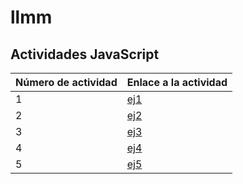 # llmm
## Actividades JavaScript
Número de actividad | Enlace a la actividad
------------------- | ---------------------
1 | [ej1](/ejercicio1/basics)
2 | [ej2](/ejercicio2/showingmessages)
3 | [ej3](/ejercicio3/ejercicio3)
4 | [ej4](/ejercicio4/variables)
5 | [ej5](/ejercicio5/ejercicio5)
